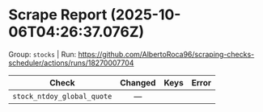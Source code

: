 # Scrape Report (2025-10-06T04:26:37.076Z)

Group: `stocks`  |  Run: https://github.com/AlbertoRoca96/scraping-checks-scheduler/actions/runs/18270007704

| Check | Changed | Keys | Error |
|---|:---:|:--|:--|
| `stock_ntdoy_global_quote` | — |  |  |
